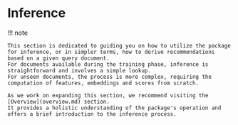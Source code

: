 # Inference

!!! note

    This section is dedicated to guiding you on how to utilize the package for inference, or in simpler terms, how to derive recommendations based on a given query document.
    For documents available during the training phase, inference is straightforward and involves a simple lookup.
    For unseen documents, the process is more complex, requiring the computation of features, embeddings and scores from scratch.

    As we work on expanding this section, we recommend visiting the [Overview](overview.md) section.
    It provides a holistic understanding of the package's operation and offers a brief introduction to the inference process.
